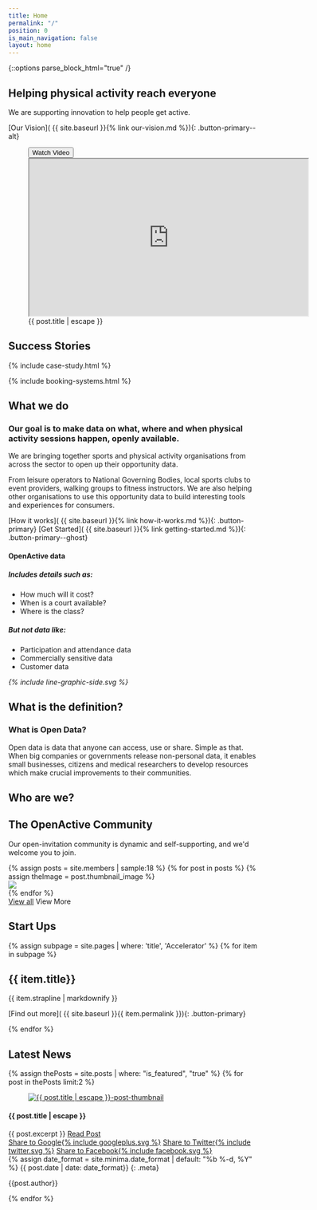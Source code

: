 ```yaml
---
title: Home
permalink: "/"
position: 0
is_main_navigation: false
layout: home
---
```


{::options parse_block_html="true" /}


<!--  ---------------->
<!-- HERO BLOCK -->
<!--  ---------------->
<article class="hero--home">

<!-- <nav class="hero_tab_nav"> -->
<!-- <div class="hero-tab" data-tab="h1"></div> -->
<!-- <div class="hero-tab" data-tab="h2"></div> -->
<!-- <div class="hero-tab" data-tab="h3"></div> -->
<!-- </nav> -->


<div class="content">

# Helping physical activity reach everyone

We are supporting innovation to help people get active.

[Our Vision]( {{ site.baseurl }}{% link our-vision.md %}){: .button-primary--alt}

</div>
<figure id="introduction-vid"  role="group" aria-labelledby="open-active-video">
<button id="play-button" class="button-primary--alt">Watch Video</button>
<div class="mask"></div>
<iframe id="video" title="OpenActive intro video" width="560" height="315"  src="https://www.youtube.com/embed/kfVCRaMJarE?&modestbranding=1&showinfo=0&rel=0&enablejsapi=1" allowfullscreen ></iframe>

<figcaption id="open-active-video" class="hidden" >{{ post.title | escape }}</figcaption>
</figure>

</article>



<!--  ---------------->
<!-- CASE STUDIES -->
<!--  ---------------->
<article class="title-row">
<h2 class="sub-heading-two margin-top">Success Stories</h2>
{% include case-study.html %}
</article>


<!--  ---------------->
<!-- BOOKING SYSTEMS -->
<!--  ---------------->
{% include booking-systems.html %}


<!--  ---------------->
<!-- WHAT WE DO -->
<!--  ---------------->
<article class="title-row what-we-do">
<h2 class="sub-heading-two">What we do</h2>
<div class="two twoleft">

### Our goal is to make data on what, where and when physical activity sessions happen, openly available.

We are bringing together sports and physical activity organisations from across the sector to open up their opportunity data.

From leisure operators to National Governing Bodies, local sports clubs to event providers, walking groups to fitness instructors. We are also helping other organisations to use this opportunity data to build interesting tools and experiences for consumers.

[How it works]( {{ site.baseurl }}{% link how-it-works.md %}){: .button-primary} [Get Started]( {{ site.baseurl }}{% link getting-started.md %}){: .button-primary--ghost}

</div>
<div class="two twoleft">

#### OpenActive data
##### **Includes details such as:**
* How much will it cost?
* When is a court available?
* Where is the class?

##### **But not data like:**
* Participation and attendance data
* Commercially sensitive data
* Customer data

</div>
<i class="line-graphic">{% include line-graphic-side.svg %}</i>
</article>


<!--  ---------------->
<!-- OPEN DATA ILLUSTRATION -->
<!--  ---------------->
<article class="title-row">
<h2 class="sub-heading-two">What is the definition?</h2>
<div class="one">

<h3>What is Open Data?</h3>
<p class="reset-style">
Open data is data that anyone can access, use or share. Simple as that. When big companies or governments release non-personal data, it enables small businesses, citizens and medical researchers to develop resources which make crucial improvements to their communities.</p>
</div>
</article>

<!--  ---------------->
<!-- Community -->
<!--  ---------------->
<article class="title-row">
<h2 class="sub-heading-two">Who are we?</h2>
<div class="one">

## The OpenActive Community
Our open-invitation community is dynamic and self-supporting, and we'd welcome you to join.

</div>
</article>
<article>
<div class="one freegrid-six">
{% assign posts = site.members | sample:18 %}
{% for post in posts %}
{% assign theImage = post.thumbnail_image %}
<div class="mobile-hide-content" data-tab="{{ forloop.index }}" markdown="0" >
<a  href="{{ post.url | relative_url }}"><img role="logo" src="{{ theImage  | relative_url}}"/></a>
</div>
{% endfor %}
</div>
<div class="one buttons">
<a class="button-primary" href="{% link community.md %}">View all</a>
<a class="button-primary--ghost mobile-show">View More</a>
</div>
</article>






<!--  ---------------->
<!-- CALL TO ACTION BLOCKS -->
<!--  ---------------->
<!-- 
<article class="call_to_action">
<div class="subgrid">
<div class="three">

#### Getting Started

Take the first step enabling open data in your system.

[Getting Started]( {{ site.baseurl }}{% link getting-started.md %}){: .button-primary}

</div>
<div class="three">

#### Developer

Get stuck into the docs and start using or publishing data today!

[Developer]( {{ site.baseurl }}{% link developer.md %}){: .button-primary}

</div>
<div class="three">

#### Community

What's happening in the community, and how you can get involved!

[Community]( {{ site.baseurl }}{% link community.md %}){: .button-primary}

</div>
</div>
</article>
-->

<!--  ---------------->
<!-- ACCELERATOR BLOCKS -->
<!--  ---------------->
<article class="call_to_action--full-width">
<h2 class="sub-heading-two">Start Ups</h2>
<div class="one">

{% assign subpage = site.pages | where: 'title', 'Accelerator' %}
{% for item in subpage %}
## {{ item.title}}
{{ item.strapline | markdownify }}

[Find out more]( {{ site.baseurl }}{{ item.permalink }}){: .button-primary}

</div>
<figure>
<div class="mask"></div>
<div class="image" style="background: url({{ site.baseurl }}{{ item.thumbnail_image }})center center / cover no-repeat;"></div>
</figure>
{% endfor %}
</article>





<!--  ---------------->
<!-- NEWS BLOCK -->
<!--  ---------------->
<article class="post-list title-row">
<h2 class="sub-heading-two"> Latest News</h2>
{% assign thePosts = site.posts | where: "is_featured", "true" %}
{% for post in thePosts limit:2 %}
<div class="two" id="post-{{ forloop.index }}">
<figure role="group">
<a href="{{ post.url | relative_url }}">
<img src="{{post.thumbnail_image | relative_url}}" alt="{{ post.title | escape }}-post-thumbnail">
</a>
</figure>
<h4>{{ post.title | escape }}</h4>
<div class="subgrid brand-one-b">
<div class="two twoleft">
{{ post.excerpt }}
<a class="link" href="{{ post.url | relative_url }}">Read Post</a>
</div>
<div class="two twoleft">
<div markdown="0" class="share-page">
<a role="button" href="https://plus.google.com/share?url={{ site.url }}{{ post.url }}" role="button" standalone="true" rel="nofollow" target="_blank" title="Share on Google+"><span class="hidden" aria-hidden="true">Share to  Google</span>{% include googleplus.svg %}</a>
<a role="button" href="https://twitter.com/intent/tweet?text={{ post.title }}&url={{ site.url }}{{ post.url }}&via={{ site.twitter_username }}&related={{ site.twitter_username }}" role="button" standalone="true" rel="nofollow" target="_blank" title="Share on Twitter"><span class="hidden" aria-hidden="true">Share to Twitter</span>{% include twitter.svg %}</a>
<a role="button" href="https://facebook.com/sharer.php?u={{ site.url }}{{ post.url }}" role="button" standalone="true" rel="nofollow" target="_blank" title="Share on Facebook"><span class="hidden" aria-hidden="true">Share to  Facebook</span>{% include facebook.svg %}</a>

</div>
{% assign date_format = site.minima.date_format | default: "%b %-d, %Y" %}
{{ post.date | date: date_format}}
{: .meta}

{{post.author}}
</div>
</div>
</div>
{% endfor %}
</article>